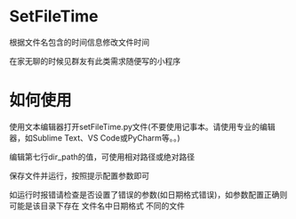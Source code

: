 # SetFileTime
根据文件名包含的时间信息修改文件时间

在家无聊的时候见群友有此类需求随便写的小程序

# 如何使用
使用文本编辑器打开setFileTime.py文件(不要使用记事本。请使用专业的编辑器，如Sublime Text、VS Code或PyCharm等。。)

编辑第七行dir_path的值，可使用相对路径或绝对路径

保存文件并运行，按照提示配置参数即可

如运行时报错请检查是否设置了错误的参数(如日期格式错误)，如参数配置正确则可能是该目录下存在 文件名中日期格式 不同的文件
